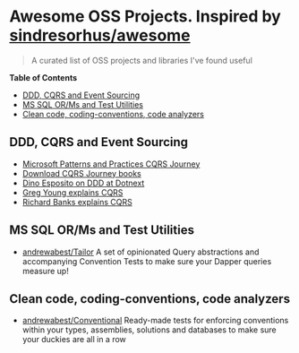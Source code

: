 # Awesome OSS Projects. Inspired by [sindresorhus/awesome](https://github.com/sindresorhus/awesome)

> A curated list of OSS projects and libraries I've found useful 

**Table of Contents**

- [DDD, CQRS and Event Sourcing](#ddd-cqrs-event-sourcing)
- [MS SQL OR/Ms and Test Utilities](#mssql-orms-test-utils)
- [Clean code, coding-conventions, code analyzers](#clean-code-analyzers)

## DDD, CQRS and Event Sourcing

- [Microsoft Patterns and Practices CQRS Journey](https://github.com/mishrsud/cqrs-journey)
- [Download CQRS Journey books](https://www.microsoft.com/en-us/download/details.aspx?id=34774)
- [Dino Esposito on DDD at Dotnext](https://www.youtube.com/watch?v=6hkXkz4aQzQ)
- [Greg Young explains CQRS](http://codebetter.com/gregyoung/2010/02/16/cqrs-task-based-uis-event-sourcing-agh/)
- [Richard Banks explains CQRS](https://www.slideshare.net/rbanks54/cqrs-and-what-it-means-for-your-architecture)

## MS SQL OR/Ms and Test Utilities

- [andrewabest/Tailor](https://github.com/andrewabest/Tailor)
A set of opinionated Query abstractions and accompanying Convention Tests to make sure your Dapper queries measure up!

## Clean code, coding-conventions, code analyzers

- [andrewabest/Conventional](https://github.com/andrewabest/Conventional)
Ready-made tests for enforcing conventions within your types, assemblies, solutions and databases to make sure your duckies are all in a row